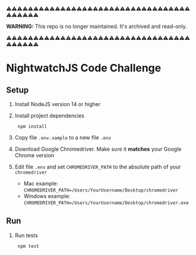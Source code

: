 ⚠️⚠️⚠️⚠️⚠️⚠️⚠️⚠️⚠️⚠️⚠️⚠️⚠️⚠️⚠️⚠️⚠️⚠️⚠️⚠️⚠️⚠️⚠️⚠️⚠️⚠️⚠️⚠️⚠️⚠️⚠️⚠️⚠️⚠️⚠️⚠️⚠️⚠️⚠️⚠️

**WARNING:** This repo is no longer maintained. It's archived and read-only.

⚠️⚠️⚠️⚠️⚠️⚠️⚠️⚠️⚠️⚠️⚠️⚠️⚠️⚠️⚠️⚠️⚠️⚠️⚠️⚠️⚠️⚠️⚠️⚠️⚠️⚠️⚠️⚠️⚠️⚠️⚠️⚠️⚠️⚠️⚠️⚠️⚠️⚠️⚠️⚠️

# NightwatchJS Code Challenge

## Setup

1. Install NodeJS version 14 or higher
1. Install project dependencies

        npm install

1. Copy file `.env.sample` to a new file `.env`
1. Download Google Chromedriver. Make sure it **matches** your Google Chrome version
1. Edit file `.env` and set `CHROMEDRIVER_PATH` to the absolute path of your `chromedriver`
    - Mac example: `CHROMEDRIVER_PATH=/Users/YourUsername/Desktop/chromedriver`
    - Windows example: `CHROMEDRIVER_PATH=/Users/YourUsername/Desktop/chromedriver.exe`

## Run

1. Run tests

        npm test
